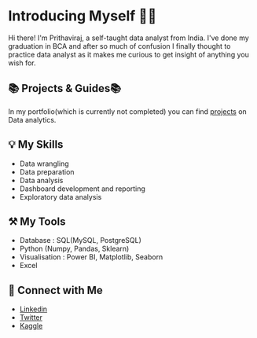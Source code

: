 # Introducing Myself 🙋‍♂️

Hi there! I'm Prithaviraj, a self-taught data analyst from India. I've done my graduation in BCA and after so much of confusion I finally thought to practice data analyst as it makes me curious to get insight of anything you wish for.





## 📚 Projects & Guides📚

In my portfolio(which is currently not completed) you can find [projects](#) on Data analytics.





## 💡 My Skills
  - Data wrangling
  - Data preparation
  - Data analysis
  - Dashboard development and reporting
  - Exploratory data analysis





## ⚒️ My Tools
  - Database : SQL(MySQL, PostgreSQL)
  - Python (Numpy, Pandas, Sklearn)
  - Visualisation : Power BI, Matplotlib, Seaborn
  - Excel





## 🤝 Connect with Me
  - [Linkedin](https://www.linkedin.com/in/pr7hc/)
  - [Twitter](https://twitter.com/Prithavi_r)
  - [Kaggle](https://www.kaggle.com/pri071)
